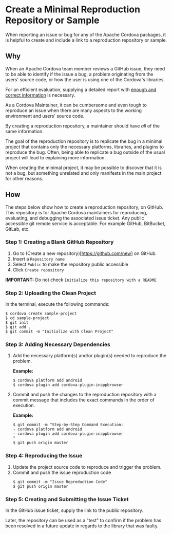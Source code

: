 # Create a Minimal Reproduction Repository or Sample

When reporting an issue or bug for any of the Apache Cordova packages, it is helpful to create and include a link to a reproduction repository or sample.

## Why

When an Apache Cordova team member reviews a GitHub issue, they need to be able to identify if the issue a bug, a problem originating from the users' source code, or how the user is using one of the Cordova's libraries.

For an efficient evaluation, supplying a detailed report with [enough and correct information](TODO) is necessary. 

As a Cordova Maintainer, it can be cumbersome and even tough to reproduce an issue when there are many aspects to the working environment and users' source code.

By creating a reproduction repository, a maintainer should have _all_ of the same information.

The goal of the reproduction repository is to replicate the bug in a minimal project that contains only the necessary platforms, libraries, and plugins to reproduce the bug. Often, being able to replicate a bug outside of the usual project will lead to explaining more information.

When creating the minimal project, it may be possible to discover that it is not a bug, but something unrelated and only manifests in the main project for other reasons.

## How

The steps below show how to create a reproduction repository, on GitHub. This repository is for Apache Cordova maintainers for reproducing, evaluating, and debugging the associated issue ticket. Any public accessible git remote service is acceptable. For example GitHub, BitBucket, GitLab, etc.

### Step 1: Creating a Blank GitHub Repository
1. Go to (Create a new repository)[https://github.com/new] on GitHub.
1. Insert a `Repository name`
1. Select `Public` to make the repository public accessible
1. Click `Create repository`

**IMPORTANT:** Do not check `Initialize this repository with a README`

### Step 2: Uploading the Clean Project
In the terminal, execute the following commands:
```
$ cordova create sample-project
$ cd sample-project
$ git init
$ git add .
$ git commit -m "Initialize with Clean Project"
```

### Step 3: Adding Necessary Dependencies
1. Add the necessary platform(s) and/or plugin(s) needed to reproduce the problem.

    **Example:**
    ```
    $ cordova platform add android
    $ cordova plugin add cordova-plugin-inappbrowser
    ```

1. Commit and push the changes to the reproduction repository with a commit message that includes the exact commands in the order of execution.

    **Example:**
    ```
    $ git commit -m "Step-by-Step Command Execution:
    - cordova platform add android
    - cordova plugin add cordova-plugin-inappbrowser
    "
    $ git push origin master
    ```

### Step 4: Reproducing the Issue
1. Update the project source code to reproduce and trigger the problem.
1. Commit and push the issue reproduction code
    ```
    $ git commit -m "Issue Reproduction Code"
    $ git push origin master
    ```

### Step 5: Creating and Submitting the Issue Ticket
In the GitHub issue ticket, supply the link to the public repository.

Later, the repository can be used as a "test" to confirm if the problem has been resolved in a future update in regards to the library that was faulty.
